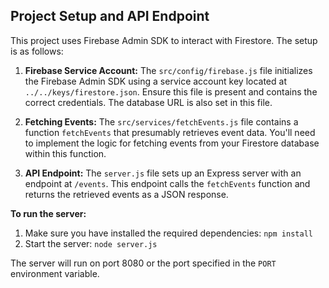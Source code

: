 ## Project Setup and API Endpoint

This project uses Firebase Admin SDK to interact with Firestore.  The setup is as follows:

1. **Firebase Service Account:** The `src/config/firebase.js` file initializes the Firebase Admin SDK using a service account key located at `../../keys/firestore.json`. Ensure this file is present and contains the correct credentials.  The database URL is also set in this file.

2. **Fetching Events:** The `src/services/fetchEvents.js` file contains a function `fetchEvents` that presumably retrieves event data.  You'll need to implement the logic for fetching events from your Firestore database within this function.

3. **API Endpoint:** The `server.js` file sets up an Express server with an endpoint at `/events`.  This endpoint calls the `fetchEvents` function and returns the retrieved events as a JSON response.

**To run the server:**

1. Make sure you have installed the required dependencies: `npm install`
2. Start the server: `node server.js`

The server will run on port 8080 or the port specified in the `PORT` environment variable.


